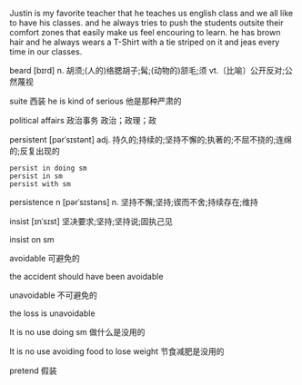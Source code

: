 Justin is my favorite teacher that he teaches us english class and we all like to have his classes. and he always tries to push the students outsite their comfort zones that easily make us feel encouring to learn. he has brown hair and he always wears a T-Shirt with a tie striped on it and jeas every time in our classes. 

beard  [bɪrd]  n. 胡须;(人的)络腮胡子;髯;(动物的)颔毛;须 vt.〔比喻〕公开反对;公然蔑视

suite 西装
he is kind of serious 他是那种严肃的

political affairs  政治事务 政治；政理；政




persistent [pərˈsɪstənt]   adj. 持久的;持续的;坚持不懈的;执著的;不屈不挠的;连绵的;反复出现的

```
persist in doing sm
persist in sm
persist with sm 
```

persistence n [pərˈsɪstəns]  n. 坚持不懈;坚持;锲而不舍;持续存在;维持

insist   [ɪnˈsɪst]  坚决要求;坚持;坚持说;固执己见

insist on sm


avoidable           可避免的

the accident should have been avoidable

unavoidable         不可避免的

the loss is unavoidable 


It is no use doing sm       做什么是没用的

It is no use avoiding food to lose weight 节食减肥是没用的

pretend 假装